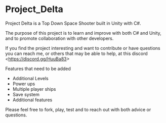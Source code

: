 # Project_Delta
Project Delta is a Top Down Space Shooter built in Unity with C#.

The purpose of this project is to learn and improve with both C# and Unity, and to promote collaboration with other developers.

If you find the project interesting and want to contribute or have questions you can reach me, or others that may be able to help, at this discord <<https://discord.gg/HuuBa83>>

Features that need to be added
- Additional Levels
- Power ups
- Multiple player ships
- Save system
- Additional features

 Please feel free to fork, play, test and to reach out with both advice or questions.